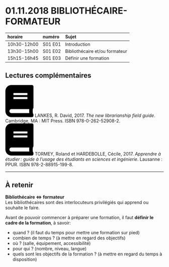 # 01.11.2018 BIBLIOTHÉCAIRE-FORMATEUR

| horaire | numéro | Sujet |
| :------ | :----- | :---- |
| 10h30-12h00 | S01 E01 | Introduction |
| 13h30-15h00 | S01 E02 | Bibliothécaire et/ou formateur |
| 15h15-16h45 | S01 E03 | Définir une formation |

## Lectures complémentaires

![book](img/book-solid.svg) LANKES, R. David, 2017. *The new librarianship field guide*. Cambridge, MA : MIT Press. ISBN 978-0-262-52908-2.   
![book](img/book-solid.svg) TORMEY, Roland et HARDEBOLLE, Cécile, 2017. *Apprendre à étudier : guide à l’usage des étudiants en sciences et ingénierie*. Lausanne : PPUR. ISBN 978-2-88915-199-8.

---

## À retenir

**Bibliothécaire <=> formateur**   
Les bibliothécaires sont des interlocuteurs privilégiés qui apprend ou souhaite le faire.

Avant de pouvoir commencer à préparer une formation, il faut **définir le cadre de la formation**, à savoir:   
* quand ? (il faut du temps pour mettre une formation sur pied)
* combien de temps ? (à mettre en regard des objectifs)
* où ? (salle, équipement, accessibilité)
* pour qui ? (nombre, niveau, langue)
* quels sont les objectifs de la formation ? (à mettre en regard du temps à disposition)
